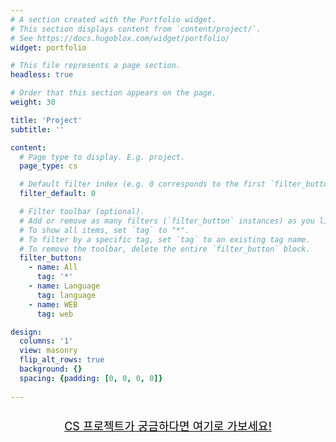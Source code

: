 ```yaml
---
# A section created with the Portfolio widget.
# This section displays content from `content/project/`.
# See https://docs.hugoblox.com/widget/portfolio/
widget: portfolio

# This file represents a page section.
headless: true

# Order that this section appears on the page.
weight: 30

title: 'Project'
subtitle: ''

content:
  # Page type to display. E.g. project.
  page_type: cs

  # Default filter index (e.g. 0 corresponds to the first `filter_button` instance below).
  filter_default: 0

  # Filter toolbar (optional).
  # Add or remove as many filters (`filter_button` instances) as you like.
  # To show all items, set `tag` to "*".
  # To filter by a specific tag, set `tag` to an existing tag name.
  # To remove the toolbar, delete the entire `filter_button` block.
  filter_button:
    - name: All
      tag: '*'
    - name: Language
      tag: language
    - name: WEB
      tag: web  

design:
  columns: '1'
  view: masonry
  flip_alt_rows: true
  background: {}
  spacing: {padding: [0, 0, 0, 0]}
  
---
```

<div style="text-align: center;">
    <a href="cs" id="hoverLink" style="display: block; text-align: center; padding: 10px; font-size: 18px; color: black;">
    CS 프로젝트가 궁금하다면 여기로 가보세요!
    </a>
</div>

<script>
    const link = document.getElementById('hoverLink');
    
    link.addEventListener('mouseenter', function() {
        link.textContent = "지금 클릭해서 확인해보세요!";
        link.style.color = 'blue';
        link.style.fontSize = '26px';
    });

    link.addEventListener('mouseleave', function() {
        link.textContent = "CS 프로젝트가 궁금하다면 여기로 가보세요!";
        link.style.color = 'black';
        link.style.fontSize = '22px';
    });
</script>
